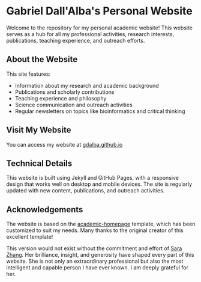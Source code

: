 # Gabriel Dall'Alba's Personal Website

Welcome to the repository for my personal academic website! This website serves as a hub for all my professional activities, research interests, publications, teaching experience, and outreach efforts.

## About the Website

This site features:

- Information about my research and academic background
- Publications and scholarly contributions
- Teaching experience and philosophy
- Science communication and outreach activities
- Regular newsletters on topics like bioinformatics and critical thinking

## Visit My Website

You can access my website at [gdalba.github.io](https://gdalba.github.io)

## Technical Details

This website is built using Jekyll and GitHub Pages, with a responsive design that works well on desktop and mobile devices. The site is regularly updated with new content, publications, and outreach activities.

## Acknowledgements

The website is based on the [academic-homepage](https://github.com/luost26/academic-homepage) template, which has been customized to suit my needs. Many thanks to the original creator of this excellent template!

This version would not exist without the commitment and effort of [Sara Zhang](https://saraz9.github.io/). Her brilliance, insight, and generosity have shaped every part of this website. She is not only an extraordinary professional but also the most intelligent and capable person I have ever known. I am deeply grateful for her.